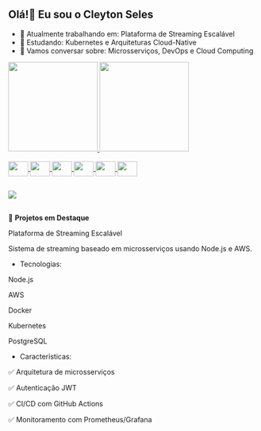 ## Olá!👋 Eu sou o Cleyton Seles

- 🔭 Atualmente trabalhando em: Plataforma de Streaming Escalável
- 🌱 Estudando: Kubernetes e Arquiteturas Cloud-Native
- 💬 Vamos conversar sobre: Microsserviços, DevOps e Cloud Computing


<div>
  <a href="https://www.linkedin.com/in/cleytonselles">
  <img height="180em" src="https://github-readme-stats.vercel.app/api?username=CleytonSeles&theme=blue-green">
  <img height="180em" src="https://github-readme-stats.vercel.app/api/top-langs/?username=CleytonSeles&theme=blue-green">
</div>

<div style="display: inline_block"><br>
  <img align="center" height="30" width="40" src="https://cdn.jsdelivr.net/gh/devicons/devicon@latest/icons/javascript/javascript-original.svg" />
  <img align="center" height="30" width="40" src="https://cdn.jsdelivr.net/gh/devicons/devicon@latest/icons/nodejs/nodejs-original-wordmark.svg" />
  <img align="center" height="30" width="40" src="https://cdn.jsdelivr.net/gh/devicons/devicon@latest/icons/postgresql/postgresql-original-wordmark.svg" />
  <img align="center" height="30" width="40" src="https://cdn.jsdelivr.net/gh/devicons/devicon@latest/icons/amazonwebservices/amazonwebservices-original-wordmark.svg" />
  <img align="center" height="30" width="40" src="https://cdn.jsdelivr.net/gh/devicons/devicon@latest/icons/docker/docker-original.svg" />
  <img align="center" height="30" width="40" src="https://cdn.jsdelivr.net/gh/devicons/devicon@latest/icons/spring/spring-original.svg" />
</div>

##

<div>
  <a href="https://www.linkedin.com/in/cleytonselles" target="_blank"><img src="https://img.shields.io/badge/LinkedIn-0077B5?style=for-the-badge&logo=linkedin&logoColor=white" target="_blank"></a>
</div>

##

🚀 **Projetos em Destaque**

Plataforma de Streaming Escalável

Sistema de streaming baseado em microsserviços usando Node.js e AWS.



- Tecnologias:

Node.js

AWS

Docker

Kubernetes

PostgreSQL

- Características:

✅ Arquitetura de microsserviços

✅ Autenticação JWT

✅ CI/CD com GitHub Actions

✅ Monitoramento com Prometheus/Grafana


